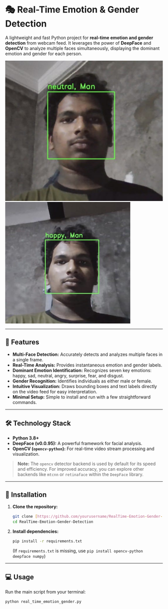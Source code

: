 # 🎭 Real-Time Emotion & Gender Detection

A lightweight and fast Python project for **real-time emotion and gender detection** from webcam feed. It leverages the power of **DeepFace** and **OpenCV** to analyze multiple faces simultaneously, displaying the dominant emotion and gender for each person.


![Project Banner](Emotion_Images/My_Neutral_Image.jpg)
![Project Banner](Emotion_Images/My_Happy_Image.jpg)

---

## 🌟 Features

- **Multi-Face Detection:** Accurately detects and analyzes multiple faces in a single frame.
- **Real-Time Analysis:** Provides instantaneous emotion and gender labels.
- **Dominant Emotion Identification:** Recognizes seven key emotions: happy, sad, neutral, angry, surprise, fear, and disgust.
- **Gender Recognition:** Identifies individuals as either male or female.
- **Intuitive Visualization:** Draws bounding boxes and text labels directly on the video feed for easy interpretation.
- **Minimal Setup:** Simple to install and run with a few straightforward commands.

---

## 🛠️ Technology Stack

- **Python 3.8+**
- **DeepFace (v0.0.95):** A powerful framework for facial analysis.
- **OpenCV (`opencv-python`):** For real-time video stream processing and visualization.

> **Note:** The `opencv` detector backend is used by default for its speed and efficiency. For improved accuracy, you can explore other backends like `mtcnn` or `retinaface` within the `DeepFace` library.

---

## 🚀 Installation

1.  **Clone the repository:**
    ```bash
    git clone [https://github.com/yourusername/RealTime-Emotion-Gender-Detection.git](https://github.com/yourusername/RealTime-Emotion-Gender-Detection.git)
    cd RealTime-Emotion-Gender-Detection
    ```

2.  **Install dependencies:**
    ```bash
    pip install -r requirements.txt
    ```
    (If `requirements.txt` is missing, use `pip install opencv-python deepface numpy`)

---

## 💻 Usage

Run the main script from your terminal:

```bash
python real_time_emotion_gender.py